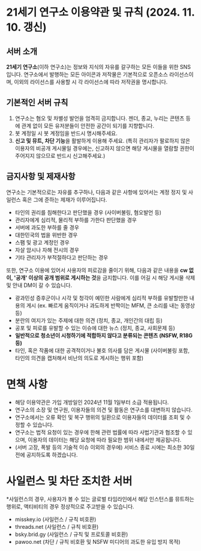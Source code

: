 # 21세기 연구소 이용약관 및 규칙 (2024. 11. 10. 갱신)

## 서버 소개

**21세기 연구소**(이하 연구소)는 정보와 지식의 자유를 갈구하는 모든 이들을 위한 SNS입니다.
연구소에서 발행하는 모든 아이콘과 저작물은 기본적으로 오픈소스 라이선스이며, 이외의 라이선스를 사용할 시 각 라이선스에 따라 저작권을 명시합니다.

## 기본적인 서버 규칙

1. 연구소는 혐오 및 차별성 발언을 엄격히 금지합니다. 젠더, 종교, 누리는 콘텐츠 등에 관계 없이 모든 유저분들이 안전한 공간이 되기를 지향합니다.
2. 봇 계정일 시 봇 계정임을 반드시 명시해주세요.
3. **신고 및 뮤트, 차단 기능**을 활발하게 이용해 주세요. (특히 관리자가 팔로하지 않은 이용자의 비공개 게시물일 경우에는, 신고하지 않으면 해당 게시물을 열람할 권한이 주어지지 않으므로 반드시 신고해주세요.)

## 금지사항 및 제재사항

연구소는 기본적으로는 자유를 추구하나, 다음과 같은 사항에 있어서는 계정 정지 및 사일런스 혹은 그에 준하는 제재가 이루어집니다.
- 타인의 권리를 침해한다고 판단했을 경우 (사이버불링, 혐오발언 등)
- 관리자에게 심리적, 물리적 부하를 가한다 판단했을 경우
- 서버에 과도한 부하를 줄 경우
- 대한민국의 법을 위반한 경우
- 스팸 및 광고 계정인 경우
- 자살 암시나 자해 전시의 경우
- 기타 관리자가 부적절하다고 판단하는 경우

또한, 연구소 이용에 있어서 사용자의 피로감을 줄이기 위해, 다음과 같은 내용을 **cw 없이, '공개' 이상의 공개 범위로 게시하는 것**을 금지합니다. 이를 어길 시 해당 게시물 삭제 및 안내 DM이 갈 수 있습니다.
- 광과민성 증후군이나 시각 및 청각이 예민한 사람에게 심리적 부하를 유발할만한 내용의 게시 (ex. 빠르게 움직이거나 과도하게 반짝이는 MFM, 큰 소리를 내는 동영상 등)
- 분란의 여지가 있는 주제에 대한 의견 (정치, 종교, 개인간의 대립 등)
- 공포 및 피로를 유발할 수 있는 이슈에 대한 뉴스 (정치, 종교, 사회문제 등)
- **일반적으로 청소년이 시청하기에 적합하지 않다고 분류되는 콘텐츠 (NSFW, R18G 등)**
- 타인, 혹은 작품에 대한 공격적이거나 불호 의사를 담은 게시물 (사이버불링 포함, 타인의 의견을 캡처해서 비난의 의도로 게시하는 행위 포함)

# 면책 사항

- 해당 이용약관은 가입 개방일인 2024년 11월 1일부터 소급 적용됩니다.
- 연구소의 소장 및 연구원, 이용자들의 의견 및 활동은 연구소를 대변하지 않습니다.
- 연구소에서는 오류 확인 및 복구 행위의 일환으로 이용자들의 데이터를 조회 및 수정할 수 있습니다.
- 연구소는 법적 요청이 있는 경우에 한해 관련 법률에 따라 사법기관과 협조할 수 있으며, 이용자의 데이터는 해당 요청에 따라 필요한 범위 내에서만 제공됩니다.
- (서버 고장, 폭발 등의 기술적 이슈 이외의 경우에) 서비스 종료 시에는 최소한 30일 전에 공지하도록 하겠습니다.

# 사일런스 및 차단 조치한 서버
*사일런스의 경우, 사용자가 볼 수 있는 글로벌 타임라인에서 해당 인스턴스를 뮤트하는 행위로, 액티비티의 경우 정상적으로 주고받을 수 있습니다.

- misskey.io (사일런스 / 규칙 비호환)
- threads.net (사일런스 / 규칙 비호환)
- bsky.brid.gy (사일런스 / 규칙 및 프로토콜 비호환)
- pawoo.net (차단 / 규칙 비호환 및 NSFW 미디어의 과도한 유입 방지 목적)

